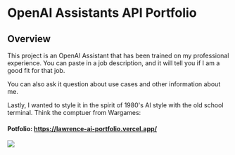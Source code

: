 # OpenAI Assistants API Portfolio

## Overview

This project is an OpenAI Assistant that has been trained on my professional experience. You can paste in a job description, and it will tell you if I am a good fit for that job. 

You can also ask it question about use cases and other information about me. 

Lastly, I wanted to style it in the spirit of 1980's AI style with the old school terminal. Think the comptuer from Wargames:

#### Potfolio: https://lawrence-ai-portfolio.vercel.app/


![](https://media.wired.com/photos/5932513852d99d6b984ddab3/master/w_1600%2Cc_limit/terminal2.jpg)
